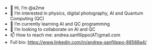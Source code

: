 - 👋 Hi, I’m @a2me
- 👀 I’m interested in physics, digital photography, AI and Quantum Computing (QC)
- 🌱 I’m currently learning AI and QC programming
- 💞️ I’m looking to collaborate on AI and QC
- 📫 How to reach me: andrea.sanfilippo(AT)gmail.com 
- Full bio: https://www.linkedin.com/in/andrea-sanfilippo-88568a4/ 
<!---
a2me/a2me is a ✨ special ✨ repository because its `README.md` (this file) appears on your GitHub profile.
You can click the Preview link to take a look at your changes.
--->
